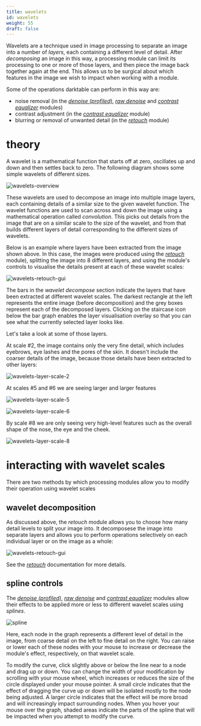 ```yaml
---
title: wavelets
id: wavelets
weight: 55
draft: false
---
```


Wavelets are a technique used in image processing to separate an image into a number of _layers_, each containing a different level of detail. After _decomposing_ an image in this way, a processing module can limit its processing to one or more of those layers, and then piece the image back together again at the end. This allows us to be surgical about which features in the image we wish to impact when working with a module. 

Some of the operations darktable can perform in this way are:

- noise removal (in the [_denoise (profiled)_](../../module-reference/processing-modules/denoise-profiled.md), [_raw denoise_](../../module-reference/processing-modules/raw-denoise.md) and [_contrast equalizer_](../../module-reference/processing-modules/contrast-equalizer.md) modules) 
- contrast adjustment (in the [_contrast equalizer_](../../module-reference/processing-modules/contrast-equalizer.md) module)
- blurring or removal of unwanted detail (in the [_retouch_](../../module-reference/processing-modules/retouch.md) module)

# theory

A wavelet is a mathematical function that starts off at zero, oscillates up and down and then settles back to zero. The following diagram shows some simple wavelets of different sizes.

![wavelets-overview](./wavelets/wavelets-overview.png) 

These wavelets are used to decompose an image into multiple image layers, each containing details of a similar size to the given wavelet function. The wavelet functions are used to scan across and down the image using a mathematical operation called _convolution_. This picks out details from the image that are on a similar scale to the size of the wavelet, and from that builds different layers of detail corresponding to the different sizes of wavelets.

Below is an example where layers have been extracted from the image shown above. In this case, the images were produced using the [_retouch_](../../module-reference/processing-modules/retouch.md) module), splitting the image into 8 different layers, and using the module's controls to visualise the details present at each of these wavelet scales:

![wavelets-retouch-gui](./wavelets/clean-retouch.png)

The bars in the _wavelet decompose_ section indicate the layers that have been extracted at different wavelet scales. The darkest rectangle at the left represents the entire image (before decomposition) and the grey boxes represent each of the decomposed layers. Clicking on the staircase icon below the bar graph enables the layer visualisation overlay so that you can see what the currently selected layer looks like. 

Let's take a look at some of those layers.

At scale #2, the image contains only the very fine detail, which includes eyebrows, eye lashes and the pores of the skin. It doesn't include the coarser details of the image, because those details have been extracted to other layers:

![wavelets-layer-scale-2](./wavelets/wavelets-layer-scale-2.png)

At scales #5 and #6 we are seeing larger and larger features

![wavelets-layer-scale-5](./wavelets/wavelets-layer-scale-5.png) 

![wavelets-layer-scale-6](./wavelets/wavelets-layer-scale-6.png)

By scale #8 we are only seeing very high-level features such as the overall shape of the nose, the eye and the cheek.

![wavelets-layer-scale-8](./wavelets/wavelets-layer-scale-8.png)

# interacting with wavelet scales

There are two methods by which processing modules allow you to modify their operation using wavelet scales

## wavelet decomposition

As discussed above, the _retouch_ module allows you to choose how many detail levels to split your image into. It decomposese the image into separate layers and allows you to perform operations selectively on each individual layer or on the image as a whole:

![wavelets-retouch-gui](./wavelets/clean-retouch.png)

See the [_retouch_](../../../module-reference/processing-modules/retouch.md) documentation for more details.

## spline controls

The [_denoise (profiled)_](../../module-reference/processing-modules/denoise-profiled.md), [_raw denoise_](../../module-reference/processing-modules/raw-denoise.md) and [_contrast equalizer_](../../module-reference/processing-modules/contrast-equalizer.md) modules allow their effects to be applied more or less to different wavelet scales using _splines_.

![spline](./wavelets/clean-spline.png)

Here, each node in the graph represents a different level of detail in the image, from coarse detail on the left to fine detail on the right. You can raise or lower each of these nodes with your mouse to increase or decrease the module's effect, respectively, on that wavelet scale. 

To modify the curve, click slightly above or below the line near to a node and drag up or down. You can change the width of your modification by scrolling with your mouse wheel, which increases or reduces the size of the circle displayed under your mouse pointer. A small circle indicates that the effect of dragging the curve up or down will be isolated mostly to the node being adjusted. A larger circle indicates that the effect will be more broad and will increasingly impact surrounding nodes. When you hover your mouse over the graph, shaded areas indicate the parts of the spline that will be impacted when you attempt to modify the curve.

